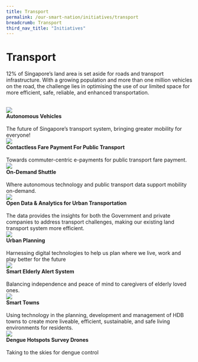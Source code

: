 ```yaml
---
title: Transport
permalink: /our-smart-nation/initiatives/transport
breadcrumb: Transport
third_nav_title: "Initiatives"
---
```

# Transport

12% of Singapore’s land area is set aside for roads and transport infrastructure. With a growing population and more than one million vehicles on the road, the challenge lies in optimising the use of our limited space for more efficient, safe, reliable, and enhanced transportation.


<br>
<div class="row">  
  <div class="column-c" > 
    <a href="/our-smart-nation/initiatives/transport/autonomous-vehicles" target="_blank"><img src="/images/our-smart-nation/Initiatives/self-driving-vehicle-lta.jpg"></a><br>
    <div class="header"><b>Autonomous Vehicles</b></div><br>
    <div class="para">The future of Singapore’s transport system, bringing greater mobility for everyone!</div>
  </div>
   <div class="column-c"> 
    <a href="	
/our-smart-nation/initiatives/transport/contactless-fare-payment" target="_blank"><img src="/images/our-smart-nation/Initiatives/contactless-payment-transport.jpg"></a><br>
     <div class="header"><b>Contactless Fare Payment For Public Transport</b></div><br>
    <div class="para">Towards commuter-centric e-payments for public transport fare payment.</div>
  </div>
  <div class="column-c">  
    <a href="/our-smart-nation/initiatives/transport/on-demand-shuttle" target="_blank"><img src="/images/our-smart-nation/Initiatives/on-demand-shuttle-overview.jpg"></a><br>
    <div class="header"><b>On-Demand Shuttle</b></div><br>
    <div class="para">Where autonomous technology and public transport data support mobility on-demand.</div>
  </div>     
</div>
<div class="row">  
  <div class="column-c" > 
    <a href="  /our-smart-nation/initiatives/transport/open-data-analytics" target="_blank"><img src="/images/our-smart-nation/Initiatives/SG-Traffic-watch.jpeg"></a><br>
    <div class="header"><b>Open Data & Analytics for Urban Transportation</b></div><br>
    <div class="para">The data provides the insights for both the Government and private companies to address transport challenges, making our existing land transport system more efficient.</div>
  </div>
   <div class="column-c"> 
    <a href="	/our-smart-nation/initiatives/urban-living/urban-planning" target="_blank"><img src="/images/our-smart-nation/Initiatives/urban-planning.png"></a><br>
     <div class="header"><b>Urban Planning</b></div><br>
    <div class="para">Harnessing digital technologies to help us plan where we live, work and play better for the future</div>
  </div>
  <div class="column-c">  
    <a href="/our-smart-nation/initiatives/smart-elderly-alert-system" target="_blank"><img src="/images/our-smart-nation/Initiatives/smart-elderly-alert-system-overview.png"></a><br>
    <div class="header"><b>Smart Elderly Alert System</b></div><br>
    <div class="para">Balancing independence and peace of mind to caregivers of elderly loved ones.</div>
  </div>     
</div>
<div class="row">  
  <div class="column-c" > 
    <a href="/our-smart-nation/initiatives/urban-living/smart-towns" target="_blank"><img src="/images/our-smart-nation/Initiatives/Smart-towns-overview.jpg"></a><br>
    <div class="header"><b>Smart Towns</b></div><br>
    <div class="para">Using technology in the planning, development and management of HDB towns to create more liveable, efficient, sustainable, and safe living environments for residents.</div>
  </div>
   <div class="column-c"> 
    <a href="	
/our-smart-nation/initiatives/urban-living/dengue-hotspots-survey-drones" target="_blank"><img src="/images/our-smart-nation/Initiatives/dengue-hotspots-drones-overview.png"></a><br>
     <div class="header"><b>Dengue Hotspots Survey Drones</b></div><br>
    <div class="para">Taking to the skies for dengue control</div>
  </div>      
</div>
